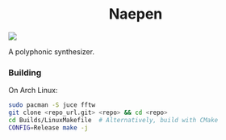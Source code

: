 <h1 align="center">Naepen</h1>

![](https://github.com/bepzi/naepen/workflows/CI/badge.svg)

A polyphonic synthesizer.

### Building

On Arch Linux:

```bash
sudo pacman -S juce fftw
git clone <repo_url.git> <repo> && cd <repo>
cd Builds/LinuxMakefile  # Alternatively, build with CMake
CONFIG=Release make -j
```
